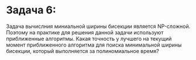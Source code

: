 # Задача 6:
Задача вычислния миниальной ширины бисекции является NP-сложной. Поэтому на практике для решения данной задачи используют приближенные алгоритмы. Какая точность у лучшего на текущий момент приближенного алгоритма для поиска минимальной ширины бисекции, который выполняется за полиномиальное время?